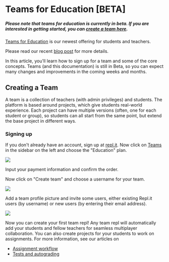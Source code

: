 # Teams for Education [BETA]

##### Please note that teams for education is currently in beta. If you are interested in getting started, you can [create a team here](https://repl.it/teams).

[Teams for Education](https://blog.repl.it/teams-for-education) is our newest offering for students and teachers. 

Please read our recent [blog post](https://blog.repl.it/teams-for-education) for more details.

In this article, you'll learn how to sign up for a team and some of the core concepts. Teams (and this documentation) is still in Beta, so you can expect many changes and improvements in the coming weeks and months.

## Creating a Team

A team is a collection of teachers (with admin privileges) and students. The platform is based around projects, which give students real-world experience. Each project can have multiple versions (often, one for each student or group), so students can all start from the same point, but extend the base project in different ways.

### Signing up

If you don't already have an account, sign up at [repl.it](https://repl.it). Now click on [Teams](https://repl.it/teams) in the sidebar on the left and choose the "Education" plan.

![](https://i.ritzastatic.com/images/d0ec5bfad4d24b299236083894aaec25/choose-plan.png)

Input your payment information and confirm the order.

Now click on "Create team" and choose a username for your team.

![](https://i.ritzastatic.com/images/e85eb0653fc245e5a6f35341e27a5668/choose-username.png)


Add a team profile picture and invite some users, either existing Repl.it users (by username) or new users (by entering their email address).

![](https://i.ritzastatic.com/images/9d314c5d5861488897ec9525258a4627/upload-pic.png)


Now you can create your first team repl! Any team repl will automatically add your students and fellow teachers for seamless multiplayer collaboration. You can also create projects for your students to work on assignments. For more information, see our articles on

* [Assignment workflow](./Projects)
* [Tests and autograding](./Testing)



